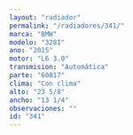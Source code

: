 ```yaml
---
layout: "radiador"
permalink: "/radiadores/341/"
marca: "BMW"
modelo: "328I"
ano: "2015"
motor: "L6 3.0"
transmision: "Automática"
parte: "60817"
clima: "Con clima"
alto: "23 5/8"
ancho: "13 1/4"
observaciones: ""
id: "341"
---
```



